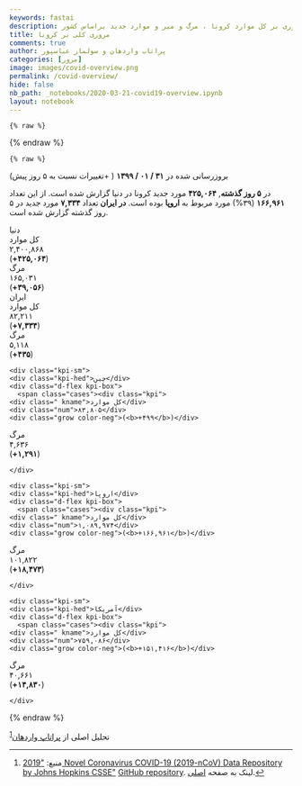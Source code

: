 ```yaml
---
keywords: fastai
description: مروری بر کل موارد کرونا ، مرگ و میر و موارد جدید براساس کشور.
title: مروری کلی بر کرونا
comments: true
author: پراتاب واردهان و سولماز عباسپور
categories: [مرور]
image: images/covid-overview.png
permalink: /covid-overview/
hide: false
nb_path: _notebooks/2020-03-21-covid19-overview.ipynb
layout: notebook
---
```


<!--
#################################################
### THIS FILE WAS AUTOGENERATED! DO NOT EDIT! ###
#################################################
# file to edit: _notebooks/2020-03-21-covid19-overview.ipynb
-->

<div class="container" id="notebook-container">
        
    {% raw %}
    
<div class="cell border-box-sizing code_cell rendered">

</div>
    {% endraw %}

    {% raw %}
    
<div class="cell border-box-sizing code_cell rendered">

<div class="output_wrapper">
<div class="output">

<div class="output_area">


<div class="output_html rendered_html output_subarea output_execute_result">
<div>
























<div class="overview">
  <!-- <div class="text-center toplinksgithub">
  <a href="../covid-overview/">کل دنیا</a><a href="../covid-middle-east-overview/">خاورمیانه</a>
</div> -->
  <p class="text-right text-uppercase fs9">بروزرسانی شده در <b>۳۱ / ۰۱ / ۱۳۹۹</b> ( +تغییرات نسبت به ۵ روز پیش)</p>
  <p class="text-center narrative">
  در <b>۵ روز گذشته</b>, <b class="color-neg">۴۲۵,۰۶۴</b> مورد جدید کرونا در دنیا گزارش شده است.
  از این تعداد <b class="color-neg">۱۶۶,۹۶۱</b> (۳۹%) مورد مربوط به  <b>اروپا</b> بوده است.
  <b> در ایران </b> تعداد <b class="color-neg">۷,۳۳۴</b> مورد جدید در ۵ روز گذشته گزارش شده است.
</p>

  <div class="item">
    <div class="d-flex kpi-hed text-center">دنیا</div>
    <div class="d-flex kpi-box">
      <span class="cases"><div class="kpi">
    <div class=" kname">کل موارد</div>
    <div class="num">۲,۴۰۰,۸۶۸</div>
    <div class="grow color-neg">(<b>+۴۲۵,۰۶۴</b>)</div>
  </div></span>
      <span class="cases"><div class="kpi">
    <div class=" kname">مرگ</div>
    <div class="num">۱۶۵,۰۳۱</div>
    <div class="grow color-neg">(<b>+۳۹,۰۵۶</b>)</div>
  </div></span>
    </div>
  </div>
  <div class="item">
    <div class="d-flex kpi-hed text-center">ایران</div>
    <div class="d-flex kpi-box">
      <span class="cases"><div class="kpi">
    <div class=" kname">کل موارد</div>
    <div class="num">۸۲,۲۱۱</div>
    <div class="grow color-neg">(<b>+۷,۳۳۴</b>)</div>
  </div></span>
      <span class="cases"><div class="kpi">
    <div class=" kname">مرگ</div>
    <div class="num">۵,۱۱۸</div>
    <div class="grow color-neg">(<b>+۴۳۵</b>)</div>
  </div></span>
    </div>
  </div>
  <div class="item overview" style="justify-content:space-between;">
    
    <div class="kpi-sm">
    <div class="kpi-hed">چین</div>
    <div class="d-flex kpi-box">
      <span class="cases"><div class="kpi">
    <div class=" kname">کل موارد</div>
    <div class="num">۸۳,۸۰۵</div>
    <div class="grow color-neg">(<b>+۴۹۹</b>)</div>
  </div></span>
      <span class="cases"><div class="kpi">
    <div class=" kname">مرگ</div>
    <div class="num">۴,۶۳۶</div>
    <div class="grow color-neg">(<b>+۱,۲۹۱</b>)</div>
  </div> </span>

    </div>
  </div>
    
    <div class="kpi-sm">
    <div class="kpi-hed">اروپا</div>
    <div class="d-flex kpi-box">
      <span class="cases"><div class="kpi">
    <div class=" kname">کل موارد</div>
    <div class="num">۱,۰۸۹,۹۷۴</div>
    <div class="grow color-neg">(<b>+۱۶۶,۹۶۱</b>)</div>
  </div></span>
      <span class="cases"><div class="kpi">
    <div class=" kname">مرگ</div>
    <div class="num">۱۰۱,۸۲۲</div>
    <div class="grow color-neg">(<b>+۱۸,۴۷۳</b>)</div>
  </div> </span>

    </div>
  </div>
    
    <div class="kpi-sm">
    <div class="kpi-hed">آمریکا</div>
    <div class="d-flex kpi-box">
      <span class="cases"><div class="kpi">
    <div class=" kname">کل موارد</div>
    <div class="num">۷۵۹,۰۸۶</div>
    <div class="grow color-neg">(<b>+۱۵۱,۴۱۶</b>)</div>
  </div></span>
      <span class="cases"><div class="kpi">
    <div class=" kname">مرگ</div>
    <div class="num">۴۰,۶۶۱</div>
    <div class="grow color-neg">(<b>+۱۴,۸۳۰</b>)</div>
  </div> </span>

    </div>
  </div>
    
  </div>

 </div></div>
</div>

</div>

</div>
</div>

</div>
    {% endraw %}

<div class="cell border-box-sizing text_cell rendered"><div class="inner_cell">
<div class="text_cell_render border-box-sizing rendered_html">
<p>تحلیل اصلی از <a href="https://twitter.com/PratapVardhan">پراتاپ واردهان</a><sup class="footnote-ref" id="fnref-۱"><a href="#fn-۱">1</a></sup></p>
<div class="footnotes">
<hr>
<ol><li id="fn-۱"><p>منبع: <a href="https://systems.jhu.edu/research/public-health/ncov/">"2019 Novel Coronavirus COVID-19 (2019-nCoV) Data Repository by Johns Hopkins CSSE"</a> <a href="https://github.com/CSSEGISandData/COVID-19">GitHub repository</a>. لینک به صفحه <a href="https://github.com/pratapvardhan/notebooks/blob/master/covid19/covid19-compare-country-trajectories.ipynb">اصلی</a>.<a href="#fnref-۱" class="footnote">&#8617;</a></p></li>
</ol>
</div>

</div>
</div>
</div>
</div>
 


